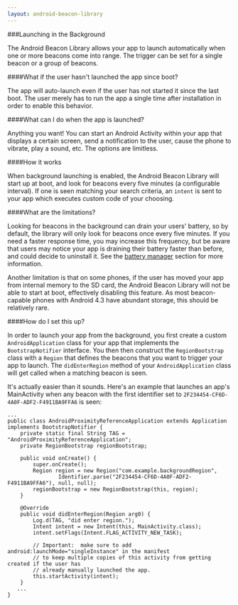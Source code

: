 ```yaml
---
layout: android-beacon-library
---
```


###Launching in the Background

The Android Beacon Library allows your app to launch automatically when one or more beacons come into range.  The trigger can be set for
a single beacon or a group of beacons. 

####What if the user hasn't launched the app since boot?

The app will auto-launch even if the user has not started it since the last boot.  The user merely has to run the app a single time after installation in order to
enable this behavior.

####What can I do when the app is launched?

Anything you want!  You can start an Android Activity within your app that displays a certain screen, send a notification to the user, cause the phone to vibrate, play a sound, etc.  The options are limitless.

####How it works

When background launching is enabled, the Android Beacon Library will start up at boot, and look for beacons every five minutes (a configurable interval).  If one is seen matching your
search criteria, an `intent` is sent to your app which executes custom code of your choosing.

####What are the limitations?

Looking for beacons in the background can drain your users' battery, so by default, the library will only look for beacons once every five minutes.  If you need a faster response time, you may increase
this frequency, but be aware that users may notice your app is draining their battery faster than before, and could decide to uninstall it.  See the [battery manager](battery_manager.html) section for more information.

Another limitation is that on some phones, if the user has moved your app from internal memory to the SD card, the Android Beacon Library will not be able to start at boot, effectively disabling this feature.  As most beacon-capable phones with Android 4.3 have abundant storage, this should be relatively rare.

####How do I set this up?

In order to launch your app from the background, you first create a custom `AndroidApplication` class for your app that implements the `BootstrapNotifier` interface.  You then then construct the `RegionBootstrap` class with a `Region` that defines the beacons that you want to 
trigger your app to launch.   The `didEnterRegion` method of your `AndroidApplication` class will get called when a matching beacon is seen.

It's actually easier than it sounds.  Here's an example that launches an app's MainActivity when any beacon with the first identifier set to `2F234454-CF6D-4A0F-ADF2-F4911BA9FFA6` is seen:

```
...
public class AndroidProximityReferenceApplication extends Application implements BootstrapNotifier {
    private static final String TAG = "AndroidProximityReferenceApplication";
    private RegionBootstrap regionBootstrap;

    public void onCreate() {
        super.onCreate();
        Region region = new Region("com.example.backgroundRegion",
                Identifier.parse("2F234454-CF6D-4A0F-ADF2-F4911BA9FFA6"), null, null);
        regionBootstrap = new RegionBootstrap(this, region);
    }

    @Override
    public void didEnterRegion(Region arg0) {
        Log.d(TAG, "did enter region.");
        Intent intent = new Intent(this, MainActivity.class);
        intent.setFlags(Intent.FLAG_ACTIVITY_NEW_TASK);

        // Important:  make sure to add android:launchMode="singleInstance" in the manifest
        // to keep multiple copies of this activity from getting created if the user has
        // already manually launched the app.
        this.startActivity(intent);
    }
   ...
}
```
